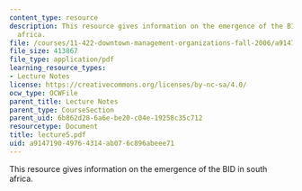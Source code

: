 ```yaml
---
content_type: resource
description: This resource gives information on the emergence of the BID in south
  africa.
file: /courses/11-422-downtown-management-organizations-fall-2006/a914719049764314ab076c896abeee71_lecture5.pdf
file_size: 413867
file_type: application/pdf
learning_resource_types:
- Lecture Notes
license: https://creativecommons.org/licenses/by-nc-sa/4.0/
ocw_type: OCWFile
parent_title: Lecture Notes
parent_type: CourseSection
parent_uid: 6b862d28-6a6e-be20-c04e-19258c35c712
resourcetype: Document
title: lecture5.pdf
uid: a9147190-4976-4314-ab07-6c896abeee71
---
```

This resource gives information on the emergence of the BID in south africa.